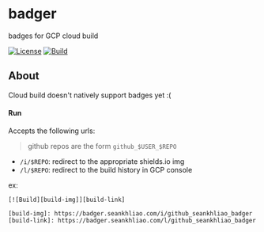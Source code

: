 # badger

badges for GCP cloud build

[![License](https://img.shields.io/github/license/seankhliao/badger.svg?style=for-the-badge&maxAge=31536000)](LICENSE)
[![Build](https://badger.seankhliao.com/i/github_seankhliao_badger)](https://badger.seankhliao.com/l/github_seankhliao_badger)

## About

Cloud build doesn't natively support badges yet :(

#### Run

Accepts the following urls:

> github repos are the form `github_$USER_$REPO`

- `/i/$REPO`: redirect to the appropriate shields.io img
- `/l/$REPO`: redirect to the build history in GCP console

ex:

```
[![Build][build-img]][build-link]

[build-img]: https://badger.seankhliao.com/i/github_seankhliao_badger
[build-link]: https://badger.seankhliao.com/l/github_seankhliao_badger
```
